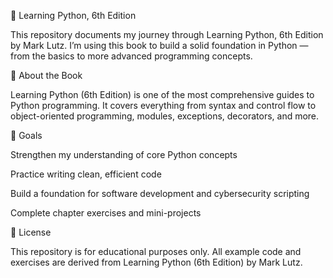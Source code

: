 🐍 Learning Python, 6th Edition

This repository documents my journey through Learning Python, 6th Edition by Mark Lutz.
I’m using this book to build a solid foundation in Python — from the basics to more advanced programming concepts.

📘 About the Book

Learning Python (6th Edition) is one of the most comprehensive guides to Python programming.
It covers everything from syntax and control flow to object-oriented programming, modules, exceptions, decorators, and more.

🎯 Goals

Strengthen my understanding of core Python concepts

Practice writing clean, efficient code

Build a foundation for software development and cybersecurity scripting

Complete chapter exercises and mini-projects

🧩 License

This repository is for educational purposes only.
All example code and exercises are derived from Learning Python (6th Edition) by Mark Lutz.